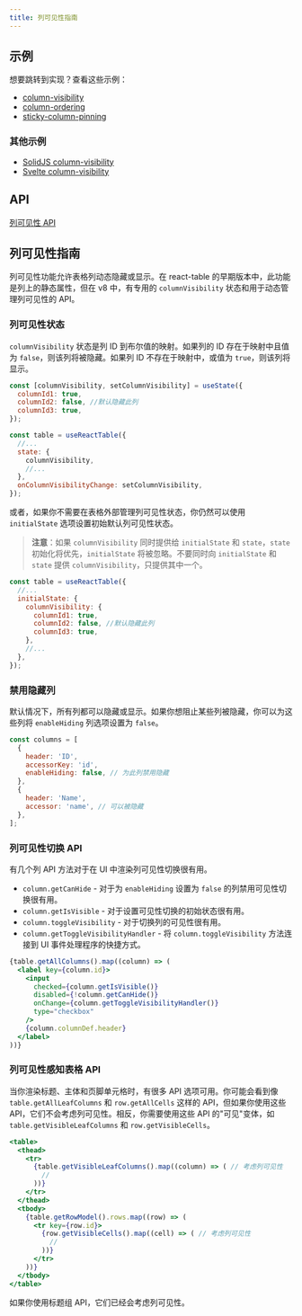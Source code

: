 ```yaml
---
title: 列可见性指南
---
```


## 示例

想要跳转到实现？查看这些示例：

- [column-visibility](https://github.com/TanStack/table/tree/main/examples/react/column-visibility)
- [column-ordering](https://github.com/TanStack/table/tree/main/examples/react/column-ordering)
- [sticky-column-pinning](https://github.com/TanStack/table/tree/main/examples/react/column-pinning-sticky)

### 其他示例

- [SolidJS column-visibility](https://github.com/TanStack/table/tree/main/examples/solid/column-visibility)
- [Svelte column-visibility](https://github.com/TanStack/table/tree/main/examples/svelte/column-visibility)

## API

[列可见性 API](../api/features/column-visibility.md)

## 列可见性指南

列可见性功能允许表格列动态隐藏或显示。在 react-table 的早期版本中，此功能是列上的静态属性，但在 v8 中，有专用的 `columnVisibility` 状态和用于动态管理列可见性的 API。

### 列可见性状态

`columnVisibility` 状态是列 ID 到布尔值的映射。如果列的 ID 存在于映射中且值为 `false`，则该列将被隐藏。如果列 ID 不存在于映射中，或值为 `true`，则该列将显示。

```jsx
const [columnVisibility, setColumnVisibility] = useState({
  columnId1: true,
  columnId2: false, //默认隐藏此列
  columnId3: true,
});

const table = useReactTable({
  //...
  state: {
    columnVisibility,
    //...
  },
  onColumnVisibilityChange: setColumnVisibility,
});
```

或者，如果你不需要在表格外部管理列可见性状态，你仍然可以使用 `initialState` 选项设置初始默认列可见性状态。

> **注意**：如果 `columnVisibility` 同时提供给 `initialState` 和 `state`，`state` 初始化将优先，`initialState` 将被忽略。不要同时向 `initialState` 和 `state` 提供 `columnVisibility`，只提供其中一个。

```jsx
const table = useReactTable({
  //...
  initialState: {
    columnVisibility: {
      columnId1: true,
      columnId2: false, //默认隐藏此列
      columnId3: true,
    },
    //...
  },
});
```

### 禁用隐藏列

默认情况下，所有列都可以隐藏或显示。如果你想阻止某些列被隐藏，你可以为这些列将 `enableHiding` 列选项设置为 `false`。

```jsx
const columns = [
  {
    header: 'ID',
    accessorKey: 'id',
    enableHiding: false, // 为此列禁用隐藏
  },
  {
    header: 'Name',
    accessor: 'name', // 可以被隐藏
  },
];
```

### 列可见性切换 API

有几个列 API 方法对于在 UI 中渲染列可见性切换很有用。

- `column.getCanHide` - 对于为 `enableHiding` 设置为 `false` 的列禁用可见性切换很有用。
- `column.getIsVisible` - 对于设置可见性切换的初始状态很有用。
- `column.toggleVisibility` - 对于切换列的可见性很有用。
- `column.getToggleVisibilityHandler` - 将 `column.toggleVisibility` 方法连接到 UI 事件处理程序的快捷方式。

```jsx
{table.getAllColumns().map((column) => (
  <label key={column.id}>
    <input
      checked={column.getIsVisible()}
      disabled={!column.getCanHide()}
      onChange={column.getToggleVisibilityHandler()}
      type="checkbox"
    />
    {column.columnDef.header}
  </label>
))}
```

### 列可见性感知表格 API

当你渲染标题、主体和页脚单元格时，有很多 API 选项可用。你可能会看到像 `table.getAllLeafColumns` 和 `row.getAllCells` 这样的 API，但如果你使用这些 API，它们不会考虑列可见性。相反，你需要使用这些 API 的"可见"变体，如 `table.getVisibleLeafColumns` 和 `row.getVisibleCells`。

```jsx
<table>
  <thead>
    <tr>
      {table.getVisibleLeafColumns().map((column) => ( // 考虑列可见性
        //
      ))}
    </tr>
  </thead>
  <tbody>
    {table.getRowModel().rows.map((row) => (
      <tr key={row.id}>
        {row.getVisibleCells().map((cell) => ( // 考虑列可见性
          //
        ))}
      </tr>
    ))}
  </tbody>
</table>
```

如果你使用标题组 API，它们已经会考虑列可见性。